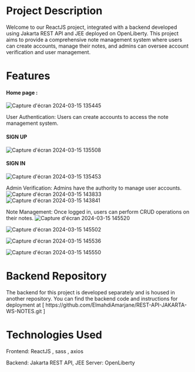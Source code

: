 <h1>Project Description</h1>
Welcome to our ReactJS project, integrated with a backend developed using Jakarta REST API and JEE deployed on OpenLiberty. This project aims to provide a comprehensive note management system where users can create accounts, manage their notes, and admins can oversee account verification and user management.

<h1>Features</h1>
<h4>Home page : </h4>

![Capture d'écran 2024-03-15 135445](https://github.com/ElmahdiAmarjane/ReactJS_GNotes_Testing_RESTAPI/assets/99350940/3cecd6ff-4354-498f-9544-0c17378a1087)

User Authentication: Users can create accounts to access the note management system.
<h4>SIGN UP</h4>

![Capture d'écran 2024-03-15 135508](https://github.com/ElmahdiAmarjane/ReactJS_GNotes_Testing_RESTAPI/assets/99350940/01566089-5311-4d35-9992-d07467833c61)

<h4>SIGN IN</h4>

![Capture d'écran 2024-03-15 135453](https://github.com/ElmahdiAmarjane/ReactJS_GNotes_Testing_RESTAPI/assets/99350940/9292f5b6-07f8-4b66-9eb9-822635a82400)

Admin Verification: Admins have the authority to manage user accounts.
![Capture d'écran 2024-03-15 143833](https://github.com/ElmahdiAmarjane/ReactJS_GNotes_Testing_RESTAPI/assets/99350940/3e9ddcbb-0a7d-4d6f-a8d3-eaacabd7f286)
![Capture d'écran 2024-03-15 143841](https://github.com/ElmahdiAmarjane/ReactJS_GNotes_Testing_RESTAPI/assets/99350940/83c1734e-ce63-4224-86e8-9c1228aa5e55)

Note Management: Once logged in, users can perform CRUD operations on their notes.
![Capture d'écran 2024-03-15 145520](https://github.com/ElmahdiAmarjane/ReactJS_GNotes_Testing_RESTAPI/assets/99350940/6c318d58-2315-45ab-8ee3-73b41cec4974)

![Capture d'écran 2024-03-15 145502](https://github.com/ElmahdiAmarjane/ReactJS_GNotes_Testing_RESTAPI/assets/99350940/037e738e-4bfd-4882-8cc5-d120e5d40ec2)


![Capture d'écran 2024-03-15 145536](https://github.com/ElmahdiAmarjane/ReactJS_GNotes_Testing_RESTAPI/assets/99350940/16dcf728-16f6-4f8c-b32a-113a179e8a2f)

![Capture d'écran 2024-03-15 145550](https://github.com/ElmahdiAmarjane/ReactJS_GNotes_Testing_RESTAPI/assets/99350940/eb73afd8-5a65-4de0-be19-f9d26ccff576)


<h1>Backend Repository</h1>
The backend for this project is developed separately and is housed in another repository. You can find the backend code and instructions for deployment at [ https://github.com/ElmahdiAmarjane/REST-API-JAKARTA-WS-NOTES.git ]

<h1>Technologies Used</h1>

Frontend: ReactJS , sass , axios
</hr>
Backend: Jakarta REST API, JEE
Server: OpenLiberty



